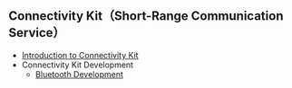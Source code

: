## Connectivity Kit（Short-Range Communication Service）

- [Introduction to Connectivity Kit](../communication/connectivity-kit-intro.md)
- Connectivity Kit Development
  - [Bluetooth Development](../communication/bluetooth/bluetooth-overview.md)